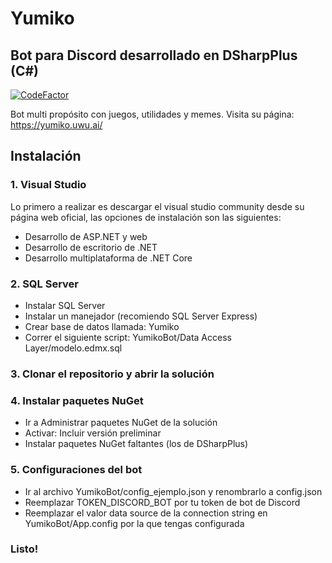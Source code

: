 # Yumiko
## Bot para Discord desarrollado en DSharpPlus (C#) 
[![CodeFactor](https://www.codefactor.io/repository/github/nai98x/yumiko/badge?s=92181f030fc6101fb54afa74167809713aa4d060)](https://www.codefactor.io/repository/github/nai98x/yumiko)

Bot multi propósito con juegos, utilidades y memes. Visita su página: https://yumiko.uwu.ai/

## Instalación

### 1. Visual Studio
Lo primero a realizar es descargar el visual studio community desde su página web oficial, las opciones de instalación son las siguientes:
- Desarrollo de ASP.NET y web
- Desarrollo de escritorio de .NET
- Desarrollo multiplataforma de .NET Core

### 2. SQL Server
- Instalar SQL Server
- Instalar un manejador (recomiendo SQL Server Express)
- Crear base de datos llamada: Yumiko
- Correr el siguiente script: YumikoBot/Data Access Layer/modelo.edmx.sql

### 3. Clonar el repositorio y abrir la solución

### 4. Instalar paquetes NuGet
- Ir a Administrar paquetes NuGet de la solución
- Activar: Incluir versión preliminar
- Instalar paquetes NuGet faltantes (los de DSharpPlus)

### 5. Configuraciones del bot
- Ir al archivo YumikoBot/config_ejemplo.json y renombrarlo a config.json
- Reemplazar TOKEN_DISCORD_BOT por tu token de bot de Discord
- Reemplazar el valor data source de la connection string en YumikoBot/App.config por la que tengas configurada

### Listo!
